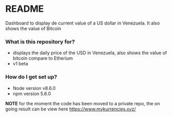 # README #

Dashboard to display de current value of a US dollar in Venezuela. It also shows the value of Bitcoin

### What is this repository for? ###

* displays the daily price of the USD in Venezuela, also shows the value of bitcoin compare to Etherium
* v1 beta


### How do I get set up? ###

* Node version v8.6.0
* npm version 5.6.0

**NOTE**
for the moment the code has been moved to a private repo, the on going result can be view here https://www.mykurrencies.xyz/
